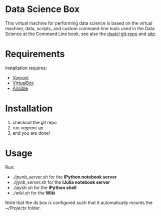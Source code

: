 Data Science Box
================

This virtual machine for performing data science is based on the virtual machine, data, scripts, and custom command-line tools used in the Data Science at the Command Line book, see also the [dsatcl git-repo](https://github.com/jeroenjanssens/data-science-at-the-command-line) and [site](http://datascienceatthecommandline.com).

# Requirements

Installation requires:
* [Vagrant](https://www.vagrantup.com)
* [VirtualBox](https://www.virtualbox.org)
* [Ansible](http://www.ansible.com/home)

# Installation
1. checkout the git repo
2. run *vagrant up*
3. and you are done! 

# Usage

Run:
* *./ipynb_server.sh* for the **IPython notebook server**
* *./ijynb_server.sh* for the **IJulia notebook server**
* *./ipysh.sh* for the **IPython shell**
* *./wiki.sh* for the **Wiki**

Note that the ds box is configured such that it automatically mounts the *~/Projects* folder. 

